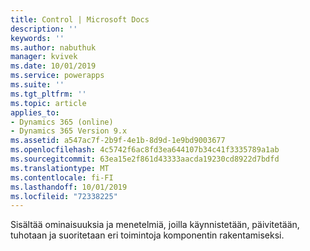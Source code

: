 ```yaml
---
title: Control | Microsoft Docs
description: ''
keywords: ''
ms.author: nabuthuk
manager: kvivek
ms.date: 10/01/2019
ms.service: powerapps
ms.suite: ''
ms.tgt_pltfrm: ''
ms.topic: article
applies_to:
- Dynamics 365 (online)
- Dynamics 365 Version 9.x
ms.assetid: a547ac7f-2b9f-4e1b-8d9d-1e9bd9003677
ms.openlocfilehash: 4c5742f6ac8fd3ea644107b34c41f3335789a1ab
ms.sourcegitcommit: 63ea15e2f861d43333aacda19230cd8922d7bdfd
ms.translationtype: MT
ms.contentlocale: fi-FI
ms.lasthandoff: 10/01/2019
ms.locfileid: "72338225"
---
```

Sisältää ominaisuuksia ja menetelmiä, joilla käynnistetään, päivitetään, tuhotaan ja suoritetaan eri toimintoja komponentin rakentamiseksi.
